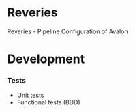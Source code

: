# Reveries
Reveries - Pipeline Configuration of Avalon 

# Development
### Tests
* Unit tests
* Functional tests (BDD)
